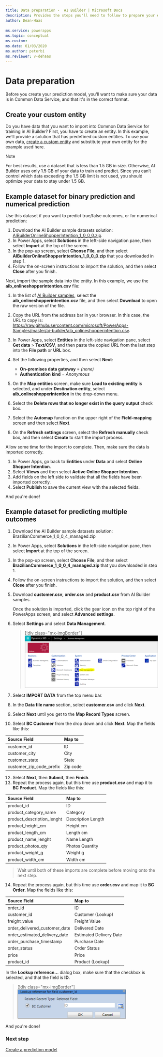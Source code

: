 ```yaml
---
title: Data preparation -  AI Builder | Microsoft Docs
description: Provides the steps you'll need to follow to prepare your data for AI Builder in Common Data Service. 
author: Dean-Haas

ms.service: powerapps
ms.topic: conceptual
ms.custom: 
ms.date: 01/03/2020
ms.author: peterbi
ms.reviewer: v-dehaas
---
```


# Data preparation

Before you create your prediction model, you'll want to make sure your data is in Common Data Service, and that it's in the correct format.

## Create your custom entity

Do you have data that you want to import into Common Data Service for training in AI Builder? First, you have to create an entity. In this example, we’ll provide a solution that has predefined custom entities. To use your own data, [create a custom entity](/powerapps/maker/common-data-service/data-platform-create-entity) and substitute your own entity for the example used here.

> [!NOTE]
> For best results, use a dataset that is less than 1.5 GB in size. Otherwise, AI Builder uses only 1.5 GB of your data to train and predict. Since you can’t control which data exceeding the 1.5 GB limit is not used, you should optimize your data to stay under 1.5 GB.

## Example dataset for binary prediction and numerical prediction

Use this dataset if you want to predict true/false outcomes, or for numerical prediction:

1. Download the AI Builder sample datasets solution: [AIBuilderOnlineShopperIntention_1_0_0_0.zip](https://go.microsoft.com/fwlink/?linkid=2093415).
1. In Power Apps, select **Solutions** in the left-side navigation pane, then select **Import** at the top of the screen.
1. In the pop-up screen, select **Choose File**, and then select **AIBuilderOnlineShopperIntention_1_0_0_0.zip** that you downloaded in step 1.
1. Follow the on-screen instructions to import the solution, and then select **Close** after you finish.

Next, import the sample data into the entity. In this example, we use the **aib_onlineshopperintention.csv** file:

1. In the list of [AI Builder samples](https://go.microsoft.com/fwlink/?linkid=2093415), select the **aib_onlineshopperintention.csv** file, and then select **Download** to open the raw version of the file.

1. Copy the URL from the address bar in your browser. In this case, the URL to copy is: https://raw.githubusercontent.com/microsoft/PowerApps-Samples/master/ai-builder/aib_onlineshopperintention.csv.

1. In Power Apps, select **Entities** in the left-side navigation pane, select **Get data** > **Text/CSV**, and then paste the copied URL from the last step into the **File path** or **URL** box.

1. Set the following properties, and then select **Next**:

    - **On-premises data gateway** = *(none)*
    - **Authentication kind** = *Anonymous*

1. On the **Map entities** screen, make sure **Load to existing entity** is selected, and under **Destination entity**, select **aib_onlineshopperintention** in the drop-down menu.
1. Select the **Delete rows that no longer exist in the query output** check box.
1. Select the **Automap** function on the upper right of the **Field-mapping** screen and then select **Next**.
1. On the **Refresh settings** screen, select the **Refresh manually** check box, and then select **Create** to start the import process.

Allow some time for the import to complete. Then, make sure the data is imported correctly.

1. In Power Apps, go back to **Entities** under **Data** and select **Online Shopper Intention**.
1. Select **Views** and then select **Active Online Shopper Intention**.
1. Add fields on the left side to validate that all the fields have been imported correctly. 
1. Select **Publish** to save the current view with the selected fields.

And you're done!

## Example dataset for predicting multiple outcomes

1. Download the AI Builder sample datasets solution: BrazilianCommerce_1_0_0_4_managed.zip
1. In Power Apps, select **Solutions** in the left-side navigation pane, then select **Import** at the top of the screen.
1. In the pop-up screen, select **Choose File**, and then select **BrazilianCommerce_1_0_0_4_managed.zip** that you downloaded in step 1.
1. Follow the on-screen instructions to import the solution, and then select **Close** after you finish.
1. Download **customer.csv**, **order.csv** and **product.csv** from AI Builder samples.

   Once the solution is imported, click the gear icon on the top right of the PowerApps screen, and select **Advanced settings**.

1. Select **Settings** and select **Data Management**.

   > [!div class="mx-imgBorder"]
   > ![Select 'data management'](media/smpl-settings-data-mgmt.png "Select 'data management'")

1. Select **IMPORT DATA** from the top menu bar.
1. In the **Data file name** section, select **customer.csv** and click **Next**.
1. Select **Next** until you get to the **Map Record Types** screen.
1. Select **BC Customer** from the drop down and click **Next**. Map the fields like this:

**Source Field**|**Map to**
:-----|:-----
customer\_id|ID
customer\_city|City
customer\_state|State
customer\_zip\_code\_prefix|Zip code

12. Select **Next**, then **Submit**, then **Finish**.
1. Repeat the process again, but this time use **product.csv** and map it to **BC Product**. Map the fields like this:

**Source Field**|**Map to**
:-----|:-----
product\_id|ID
product\_category\_name|Category
product\_description\_lenght|Description Length
product\_height\_cm|Height cm
product\_length\_cm|Length cm
product\_name\_lenght|Name Length
product\_photos\_qty|Photos Quantity
product\_weight\_g|Weight g
product\_width\_cm|Width cm

> Wait until both of these imports are complete before moving onto the next step.

14. Repeat the process again, but this time use **order.csv** and map it to **BC Order**. Map the fields like this:

**Source Field**|**Map to**
:-----|:-----
order\_id|ID
customer\_id|Customer (Lookup)
freight\_value|Freight Value
order\_delivered\_customer\_date|Delivered Date
order\_estimated\_delivery\_date|Estimated Delivery Date
order\_purchase\_timestamp|Purchase Date
order\_status|Order Status
price|Price
product\_id|Product (Lookup)

In the **Lookup reference...** dialog box, make sure that the checkbox is selected, and that the field is **ID**.

   > [!div class="mx-imgBorder"]
   > ![Lookup reference dialog box'](media/lookup-reference.png "Lookup reference dialog box")

And you're done!

### Next step
[Create a prediction model](prediction-create-model.md) 
